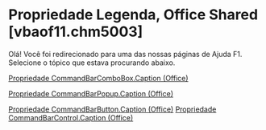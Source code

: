 
# Propriedade Legenda, Office Shared [vbaof11.chm5003]

Olá! Você foi redirecionado para uma das nossas páginas de Ajuda F1. Selecione o tópico que estava procurando abaixo.

[Propriedade CommandBarComboBox.Caption (Office)](http://msdn.microsoft.com/library/71c317d3-f3b5-da32-1db8-0fb5bd4ba8f2%28Office.15%29.aspx)

[Propriedade CommandBarPopup.Caption (Office)](http://msdn.microsoft.com/library/fc9221e6-cfb0-9f2a-290b-73a434569e65%28Office.15%29.aspx)

[Propriedade CommandBarButton.Caption (Office)](http://msdn.microsoft.com/library/1147e08a-b9f4-3ea9-3a86-d13394aa1959%28Office.15%29.aspx)
[Propriedade CommandBarControl.Caption (Office)](http://msdn.microsoft.com/library/6e625a77-60a9-eaa5-1d75-f5d8b6688180%28Office.15%29.aspx)

